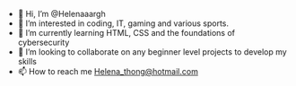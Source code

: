 - 👋 Hi, I’m @Helenaaargh
- 👀 I’m interested in coding, IT, gaming and various sports.
- 🌱 I’m currently learning HTML, CSS and the foundations of cybersecurity
- 💞️ I’m looking to collaborate on any beginner level projects to develop my skills
- 📫 How to reach me Helena_thong@hotmail.com

<!---
Helenaaargh/Helenaaargh is a ✨ special ✨ repository because its `README.md` (this file) appears on your GitHub profile.
You can click the Preview link to take a look at your changes.
--->
